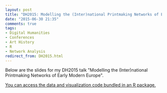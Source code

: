 ```yaml
---
layout: post
title: "DH2015: Modelling the (Inter)national Printmaking Networks of Early Modern Europe"
date: "2015-06-30 21:35"
comments: true
tags:
- Digital Humanities
- Conferences
- Art History
- R
- Network Analysis
redirect_from: DH2015.html
---
```


Below are the slides for my DH2015 talk "Modelling the (Inter)national Printmaking Networks of Early Modern Europe".

[You can access the data and visualization code bundled in an R package.](http://artinterp.org/dh2015/dh2015_0.1.tar.gz)

<script async class="speakerdeck-embed" data-id="52b80212233c461e95b4e0bf9d7f95da" data-ratio="1.33333333333333" src="//speakerdeck.com/assets/embed.js"></script>
